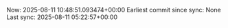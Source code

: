 Now: 2025-08-11 10:48:51.093474+00:00 Earliest commit since sync: None Last sync: 2025-08-11 05:22:57+00:00
